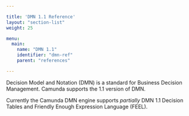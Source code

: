 ```yaml
---

title: 'DMN 1.1 Reference'
layout: "section-list"
weight: 25

menu:
  main:
    name: "DMN 1.1"
    identifier: "dmn-ref"
    parent: "references"

---
```


Decision Model and Notation (DMN) is a standard for Business Decision
Management. Camunda supports the 1.1 version of DMN.

Currently the Camunda DMN engine supports *partially* DMN 1.1 Decision
Tables and Friendly Enough Expression Language (FEEL).
